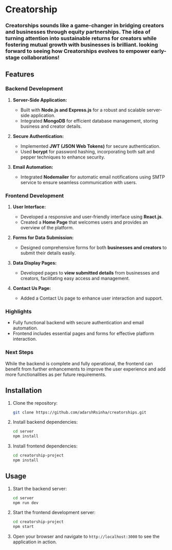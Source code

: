 # Creatorship

### Creatorships sounds like a game-changer in bridging creators and businesses through equity partnerships. The idea of turning attention into sustainable returns for creators while fostering mutual growth with businesses is brilliant. looking forward to seeing how Creatorships evolves to empower early-stage collaborations!

## Features

### Backend Development

1. **Server-Side Application:**
   - Built with **Node.js and Express.js** for a robust and scalable server-side application.
   - Integrated **MongoDB** for efficient database management, storing business and creator details.

2. **Secure Authentication:**
   - Implemented **JWT (JSON Web Tokens)** for secure authentication.
   - Used **bcrypt** for password hashing, incorporating both salt and pepper techniques to enhance security.

3. **Email Automation:**
   - Integrated **Nodemailer** for automatic email notifications using SMTP service to ensure seamless communication with users.

### Frontend Development

1. **User Interface:**
   - Developed a responsive and user-friendly interface using **React.js**.
   - Created a **Home Page** that welcomes users and provides an overview of the platform.

2. **Forms for Data Submission:**
   - Designed comprehensive forms for both **businesses and creators** to submit their details easily.

3. **Data Display Pages:**
   - Developed pages to **view submitted details** from businesses and creators, facilitating easy access and management.
   
4. **Contact Us Page:**
   - Added a Contact Us page to enhance user interaction and support.

### Highlights
- Fully functional backend with secure authentication and email automation.
- Frontend includes essential pages and forms for effective platform interaction.

### Next Steps
While the backend is complete and fully operational, the frontend can benefit from further enhancements to improve the user experience and add more functionalities as per future requirements.

## Installation

1. Clone the repository:
   ```sh
   git clone https://github.com/adarshRsinha/creatorships.git
   ```

2. Install backend dependencies:
   ```sh
   cd server
   npm install
   ```

3. Install frontend dependencies:
   ```sh
   cd creatorship-project
   npm install
   ```

## Usage

1. Start the backend server:
   ```sh
   cd server
   npm run dev
   ```

2. Start the frontend development server:
   ```sh
   cd creatorship-project
   npm start
   ```

3. Open your browser and navigate to `http://localhost:3000` to see the application in action.

